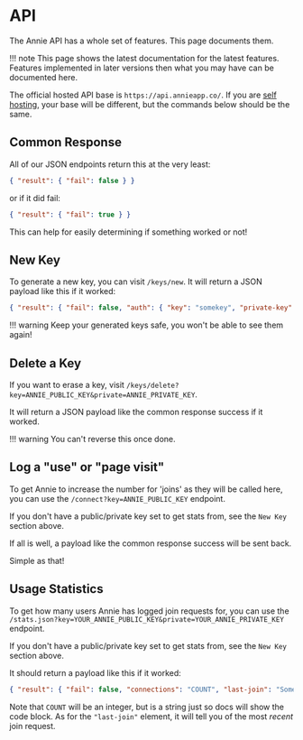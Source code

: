 # API

The Annie API has a whole set of features. This page documents them.

!!! note
    This page shows the latest documentation for the latest features.
    Features implemented in later versions then what you may have
    can be documented here.

The official hosted API base is `https://api.annieapp.co/`.
If you are [self hosting](./selfhost.md), your base will be different, but the commands below should be the same.

## Common Response

All of our JSON endpoints return this at the very least:

```json
{ "result": { "fail": false } }
```

or if it did fail:

```json
{ "result": { "fail": true } }
```

This can help for easily determining if something worked or not!

## New Key

To generate a new key, you can visit `/keys/new`. It will return a JSON payload like this if it worked:

```json
{ "result": { "fail": false, "auth": { "key": "somekey", "private-key": "someotherkey" } } }
```

!!! warning
    Keep your generated keys safe,
    you won't be able to see them
    again!

## Delete a Key

If you want to erase a key, visit `/keys/delete?key=ANNIE_PUBLIC_KEY&private=ANNIE_PRIVATE_KEY`.

It will return a JSON payload like the common response success if it worked.

!!! warning
    You can't reverse this once done.

## Log a "use" or "page visit"

To get Annie to increase the number for 'joins' as they will be called here, you can use the `/connect?key=ANNIE_PUBLIC_KEY` endpoint.

If you don't have a public/private key set to get stats from, see the `New Key` section above.

If all is well, a payload like the common response success will be sent back.

Simple as that!

## Usage Statistics

To get how many users Annie has logged join requests for, you can use the `/stats.json?key=YOUR_ANNIE_PUBLIC_KEY&private=YOUR_ANNIE_PRIVATE_KEY` endpoint.

If you don't have a public/private key set to get stats from, see the `New Key` section above.

It should return a payload like this if it worked:

```json
{ "result": { "fail": false, "connections": "COUNT", "last-join": "SomeDateAndTime" } }
```

Note that `COUNT` will be an integer, but is a string just so docs will show the code block.
As for the `"last-join"` element, it will tell you of the most *recent* join request.
